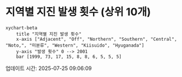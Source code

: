 # 지역별 지진 발생 횟수 (상위 10개)

```mermaid
xychart-beta
    title "지역별 지진 발생 횟수"
    x-axis ["Adjacent", "Off", "Northern", "Southern", "Central", "Noto,", "미분류", "Western", "Kiisuido", "Hyuganada"]
    y-axis "발생 횟수" 0 --> 2001
    bar [1999, 73, 17, 15, 8, 8, 6, 5, 5, 5]
```

업데이트 시간: 2025-07-25 09:06:09

